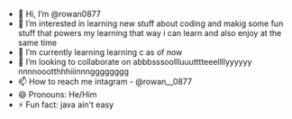 - 👋 Hi, I’m @rowan0877
- 👀 I’m interested in learning new stuff about coding and makig some fun stuff that powers my learning that way i can learn and also enjoy at the same time
- 🌱 I’m currently learning learning c as of now
- 💞️ I’m looking to collaborate on abbbsssoollluuutttteeellllyyyyyy nnnnoootthhhiiinnngggggggg
- 📫 How to reach me intagram - @rowan__0877
- 😄 Pronouns: He/Him
- ⚡ Fun fact: java ain't easy 

<!---
rowan0877/rowan0877 is a ✨ special ✨ repository because its `README.md` (this file) appears on your GitHub profile.
You can click the Preview link to take a look at your changes.
--->
